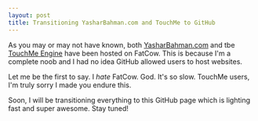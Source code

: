 ```yaml
---
layout: post
title: Transitioning YasharBahman.com and TouchMe to GitHub
---
```


As you may or may not have known, both [YasharBahman.com](http://www.yasharbahman.com) and tbe [TouchMe Engine](http://touchme.yasharbahman.com/GetTouchMeEngine.html) have been hosted on FatCow. This is because I'm a complete noob and I had no idea GitHub allowed users to host websites. 

Let me be the first to say. I _hate_ FatCow. God. It's so slow. TouchMe users, I'm truly sorry I made you endure this. 

Soon, I will be transitioning everything to this GitHub page which is lighting fast and super awesome.  Stay tuned!